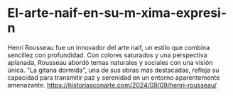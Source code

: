 # El-arte-naif-en-su-m-xima-expresi-n
Henri Rousseau fue un innovador del arte naif, un estilo que combina sencillez con profundidad. Con colores saturados y una perspectiva aplanada, Rousseau abordó temas naturales y sociales con una visión única. "La gitana dormida", una de sus obras más destacadas, refleja su capacidad para transmitir paz y serenidad en un entorno aparentemente amenazante.
https://historiasconarte.com/2024/09/09/henri-rousseau/

